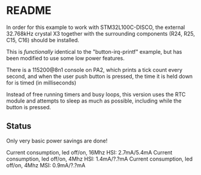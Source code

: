 # README

In order for this example to work with STM32L100C-DISCO,
the external 32.768kHz crystal X3 together with the surrounding components (R24, R25, C15, C16) should be installed.

This is _functionally_ identical to the "button-irq-printf"
example, but has been modified to use some low power features.

There is a 115200@8n1 console on PA2, which prints a tick count every second,
and when the user push button is pressed, the time it is held down for is
timed (in milliseconds)

Instead of free running timers and busy loops, this version uses the RTC
module and attempts to sleep as much as possible, including while the button
is pressed.

## Status
Only very basic power savings are done!

Current consumption, led off/on, 16Mhz HSI:    2.7mA/5.4mA
Current consumption, led off/on,  4Mhz HSI:    1.4mA/?.?mA
Current consumption, led off/on,  4Mhz MSI:    0.9mA/?.?mA
